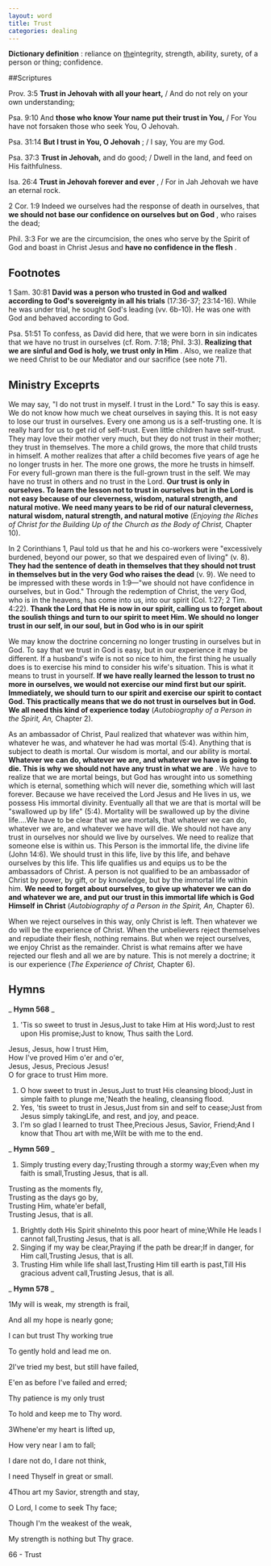 ```yaml
---
layout: word
title: Trust
categories: dealing
---
```


**Dictionary definition** : reliance on [the](http://dictionary.reference.com/browse/the)integrity, strength, ability, surety, of a person or thing; confidence.

##Scriptures

Prov. 3:5 **Trust in Jehovah with all your heart,** / And do not rely on your own understanding;

Psa. 9:10 And **those who know Your name put their trust in You,** / For You have not forsaken those who seek You, O Jehovah.

Psa. 31:14 **But I trust in You, O Jehovah** ; / I say, You are my God.

Psa. 37:3 **Trust in Jehovah,** and do good; / Dwell in the land, and feed on His faithfulness.

Isa. 26:4 **Trust in Jehovah forever and ever** , / For in Jah Jehovah we have an eternal rock.

2 Cor. 1:9 Indeed we ourselves had the response of death in ourselves, that **we should not base our confidence on ourselves but on God** , who raises the dead;

Phil. 3:3 For we are the circumcision, the ones who serve by the Spirit of God and boast in Christ Jesus and **have no confidence in the flesh** .

## Footnotes

1 Sam. 30:81 **David was a person who trusted in God and walked according to God's sovereignty in all his trials** (17:36-37; 23:14-16). While he was under trial, he sought God's leading (vv. 6b-10). He was one with God and behaved according to God.

Psa. 51:51 To confess, as David did here, that we were born in sin indicates that we have no trust in ourselves (cf. Rom. 7:18; Phil. 3:3). **Realizing that we are sinful and God is holy, we trust only in Him** . Also, we realize that we need Christ to be our Mediator and our sacrifice (see note 71).

## Ministry Exceprts

We may say, "I do not trust in myself. I trust in the Lord." To say this is easy. We do not know how much we cheat ourselves in saying this. It is not easy to lose our trust in ourselves. Every one among us is a self-trusting one. It is really hard for us to get rid of self-trust. Even little children have self-trust. They may love their mother very much, but they do not trust in their mother; they trust in themselves. The more a child grows, the more that child trusts in himself. A mother realizes that after a child becomes five years of age he no longer trusts in her. The more one grows, the more he trusts in himself. For every full-grown man there is the full-grown trust in the self. We may have no trust in others and no trust in the Lord. **Our trust is only in ourselves. To learn the lesson not to trust in ourselves but in the Lord is not easy because of our cleverness, wisdom, natural strength, and natural motive. We need many years to be rid of our natural cleverness, natural wisdom, natural strength, and natural motive** (_Enjoying the Riches of Christ for the Building Up of the Church as the Body of Christ,_ Chapter 10).

In 2 Corinthians 1, Paul told us that he and his co-workers were "excessively burdened, beyond our power, so that we despaired even of living" (v. 8). **They had the sentence of death in themselves that they should not trust in themselves but in the very God who raises the dead** (v. 9). We need to be impressed with these words in 1:9—"we should not have confidence in ourselves, but in God." Through the redemption of Christ, the very God, who is in the heavens, has come into us, into our spirit (Col. 1:27; 2 Tim. 4:22). **Thank the Lord that He is now in our spirit, calling us to forget about the soulish things and turn to our spirit to meet Him. We should no longer trust in our self, in our soul, but in God who is in our spirit**

We may know the doctrine concerning no longer trusting in ourselves but in God. To say that we trust in God is easy, but in our experience it may be different. If a husband's wife is not so nice to him, the first thing he usually does is to exercise his mind to consider his wife's situation. This is what it means to trust in yourself. **If we have really learned the lesson to trust no more in ourselves, we would not exercise our mind first but our spirit. Immediately, we should turn to our spirit and exercise our spirit to contact God. This practically means that we do not trust in ourselves but in God. We all need this kind of experience today** (_Autobiography of a Person in the Spirit, An,_ Chapter 2).

As an ambassador of Christ, Paul realized that whatever was within him, whatever he was, and whatever he had was mortal (5:4). Anything that is subject to death is mortal. Our wisdom is mortal, and our ability is mortal. **Whatever we can do, whatever we are, and whatever we have is going to die. This is why we should not have any trust in what we are** . We have to realize that we are mortal beings, but God has wrought into us something which is eternal, something which will never die, something which will last forever. Because we have received the Lord Jesus and He lives in us, we possess His immortal divinity. Eventually all that we are that is mortal will be "swallowed up by life" (5:4). Mortality will be swallowed up by the divine life….We have to be clear that we are mortals, that whatever we can do, whatever we are, and whatever we have will die. We should not have any trust in ourselves nor should we live by ourselves. We need to realize that someone else is within us. This Person is the immortal life, the divine life (John 14:6). We should trust in this life, live by this life, and behave ourselves by this life. This life qualifies us and equips us to be the ambassadors of Christ. A person is not qualified to be an ambassador of Christ by power, by gift, or by knowledge, but by the immortal life within him. **We need to forget about ourselves, to give up whatever we can do and whatever we are, and put our trust in this immortal life which is God Himself in Christ** (_Autobiography of a Person in the Spirit, An,_ Chapter 6).

When we reject ourselves in this way, only Christ is left. Then whatever we do will be the experience of Christ. When the unbelievers reject themselves and repudiate their flesh, nothing remains. But when we reject ourselves, we enjoy Christ as the remainder. Christ is what remains after we have rejected our flesh and all we are by nature. This is not merely a doctrine; it is our experience (_The Experience of Christ,_ Chapter 6).

## Hymns

_ **Hymn 568** _

1. 'Tis so sweet to trust in Jesus,Just to take Him at His word;Just to rest upon His promise;Just to know, Thus saith the Lord.

Jesus, Jesus, how I trust Him,  
How I've proved Him o'er and o'er,  
Jesus, Jesus, Precious Jesus!  
O for grace to trust Him more.

1. O how sweet to trust in Jesus,Just to trust His cleansing blood;Just in simple faith to plunge me,'Neath the healing, cleansing flood.
2. Yes, 'tis sweet to trust in Jesus,Just from sin and self to cease;Just from Jesus simply takingLife, and rest, and joy, and peace.
3. I'm so glad I learned to trust Thee,Precious Jesus, Savior, Friend;And I know that Thou art with me,Wilt be with me to the end.

_ **Hymn 569** _

1. Simply trusting every day;Trusting through a stormy way;Even when my faith is small,Trusting Jesus, that is all.

Trusting as the moments fly,  
Trusting as the days go by,  
Trusting Him, whate'er befall,  
Trusting Jesus, that is all.

1. Brightly doth His Spirit shineInto this poor heart of mine;While He leads I cannot fall,Trusting Jesus, that is all.
2. Singing if my way be clear,Praying if the path be drear;If in danger, for Him call,Trusting Jesus, that is all.
3. Trusting Him while life shall last,Trusting Him till earth is past,Till His gracious advent call,Trusting Jesus, that is all.

_ **Hymn 578** _

1My will is weak, my strength is frail,

And all my hope is nearly gone;

I can but trust Thy working true

To gently hold and lead me on.

2I've tried my best, but still have failed,

E'en as before I've failed and erred;

Thy patience is my only trust

To hold and keep me to Thy word.

3Whene'er my heart is lifted up,

How very near I am to fall;

I dare not do, I dare not think,

I need Thyself in great or small.

4Thou art my Savior, strength and stay,

O Lord, I come to seek Thy face;

Though I'm the weakest of the weak,

My strength is nothing but Thy grace.

66 - Trust
